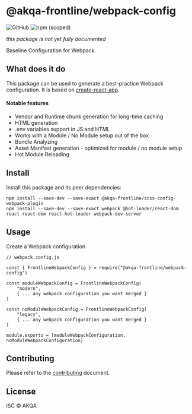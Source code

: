# @akqa-frontline/webpack-config

![GitHub](https://img.shields.io/github/license/akqa-frontline/frontline)
![npm (scoped)](https://img.shields.io/npm/v/@akqa-frontline/webpack-config)

_this package is not yet fully documented_

Baseline Configuration for Webpack.

## What does it do

This package can be used to generate a best-practice Webpack configuration.
It is based on [create-react-app](https://github.com/facebook/create-react-app).

#### Notable features

- Vendor and Runtime chunk generation for long-time caching
- HTML generation
- .env variables support in JS and HTML
- Works with a Module / No Module setup out of the box
- Bundle Analyzing
- Asset Manifest generation - optimized for module / no module setup
- Hot Module Reloading

## Install
Install this package and its peer dependencies:

```
npm install --save-dev --save-exact @akqa-frontline/scss-config-webpack-plugin
npm install --save-dev --save-exact webpack @hot-loader/react-dom react react-dom react-hot-loader webpack-dev-server
```

## Usage

Create a Webpack configuration

```
// webpack.config.js

const { FrontlineWebpackConfig } = require("@akqa-frontline/webpack-config")

const moduleWebpackConfig = FrontlineWebpackConfig(
    "modern",
    { ... any webpack configuration you want merged }
)

const noModuleWebpackConfig = FrontlineWebpackConfig(
    "legacy",
    { ... any webpack configuration you want merged }
)

module.exports = [moduleWebpackConfiguration, noModuleWebpackConfiguration]
```

## Contributing

Please refer to the [contributing](https://github.com/akqa-frontline/frontline/blob/master/CONTRIBUTING.md) document.

## License

ISC © AKQA
